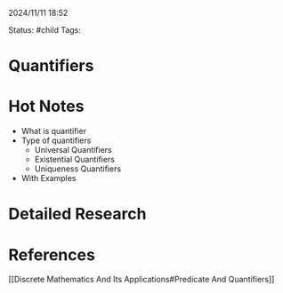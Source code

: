 2024/11/11
18:52

Status: #child
Tags:
# Quantifiers
# Hot Notes
- What is quantifier
- Type of quantifiers
  - Universal Quantifiers
  - Existential Quantifiers
  - Uniqueness Quantifiers
- With Examples
# Detailed Research

# References

[[Discrete Mathematics And Its Applications#Predicate And Quantifiers]]
